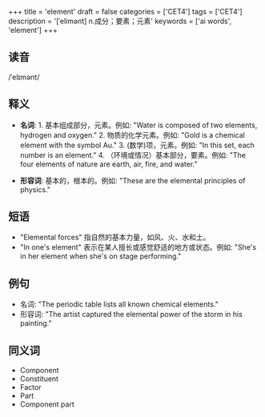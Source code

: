 +++
title = 'element'
draft = false
categories = ['CET4']
tags = ['CET4']
description = '[ˈelimənt] n.成分；要素；元素'
keywords = ['ai words', 'element']
+++

## 读音
/ˈelɪmənt/

## 释义
- **名词**: 1. 基本组成部分，元素。例如: "Water is composed of two elements, hydrogen and oxygen."
   2. 物质的化学元素。例如: "Gold is a chemical element with the symbol Au."
   3. (数学)项，元素。例如: "In this set, each number is an element."
   4. （环境或情况）基本部分，要素。例如: "The four elements of nature are earth, air, fire, and water."

- **形容词**: 基本的，根本的。例如: "These are the elemental principles of physics."

## 短语
- "Elemental forces" 指自然的基本力量，如风、火、水和土。
- "In one's element" 表示在某人擅长或感觉舒适的地方或状态。例如: "She's in her element when she's on stage performing."

## 例句
- 名词: "The periodic table lists all known chemical elements."
- 形容词: "The artist captured the elemental power of the storm in his painting."

## 同义词
- Component
- Constituent
- Factor
- Part
- Component part
